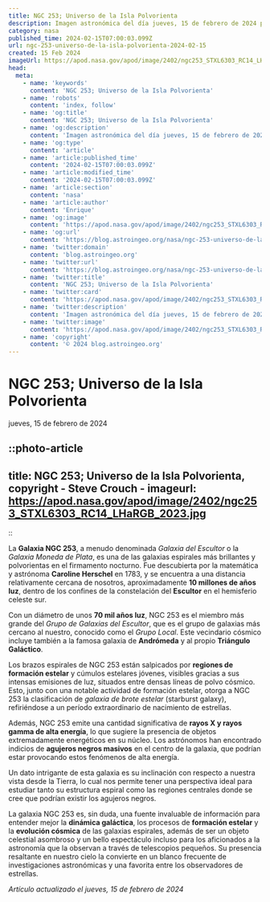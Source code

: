 ```yaml
---
title: NGC 253; Universo de la Isla Polvorienta
description: Imagen astronómica del día jueves, 15 de febrero de 2024 por la NASA; NGC 253; Universo de la Isla Polvorienta
category: nasa
published_time: 2024-02-15T07:00:03.099Z
url: ngc-253-universo-de-la-isla-polvorienta-2024-02-15
created: 15 Feb 2024
imageUrl: https://apod.nasa.gov/apod/image/2402/ngc253_STXL6303_RC14_LHaRGB_2023.jpg
head:
  meta:
    - name: 'keywords'
      content: 'NGC 253; Universo de la Isla Polvorienta'
    - name: 'robots'
      content: 'index, follow'
    - name: 'og:title'
      content: 'NGC 253; Universo de la Isla Polvorienta'
    - name: 'og:description'
      content: 'Imagen astronómica del día jueves, 15 de febrero de 2024 por la NASA; NGC 253; Universo de la Isla Polvorienta'
    - name: 'og:type'
      content: 'article'
    - name: 'article:published_time'
      content: '2024-02-15T07:00:03.099Z'
    - name: 'article:modified_time'
      content: '2024-02-15T07:00:03.099Z'
    - name: 'article:section'
      content: 'nasa'
    - name: 'article:author'
      content: 'Enrique'
    - name: 'og:image'
      content: 'https://apod.nasa.gov/apod/image/2402/ngc253_STXL6303_RC14_LHaRGB_2023.jpg'
    - name: 'og:url'
      content: 'https://blog.astroingeo.org/nasa/ngc-253-universo-de-la-isla-polvorienta-2024-02-15'
    - name: 'twitter:domain'
      content: 'blog.astroingeo.org'
    - name: 'twitter:url'
      content: 'https://blog.astroingeo.org/nasa/ngc-253-universo-de-la-isla-polvorienta-2024-02-15'
    - name: 'twitter:title'
      content: 'NGC 253; Universo de la Isla Polvorienta'
    - name: 'twitter:card'
      content: 'https://apod.nasa.gov/apod/image/2402/ngc253_STXL6303_RC14_LHaRGB_2023.jpg'
    - name: 'twitter:description'
      content: 'Imagen astronómica del día jueves, 15 de febrero de 2024 por la NASA; NGC 253; Universo de la Isla Polvorienta'
    - name: 'twitter:image'
      content: 'https://apod.nasa.gov/apod/image/2402/ngc253_STXL6303_RC14_LHaRGB_2023.jpg'
    - name: 'copyright'
      content: '© 2024 blog.astroingeo.org'
---
```

# NGC 253; Universo de la Isla Polvorienta
jueves, 15 de febrero de 2024


::photo-article
---
title: NGC 253; Universo de la Isla Polvorienta, copyright - Steve Crouch -
imageurl: https://apod.nasa.gov/apod/image/2402/ngc253_STXL6303_RC14_LHaRGB_2023.jpg
---
::



La **Galaxia NGC 253**, a menudo denominada *Galaxia del Escultor* o la *Galaxia Moneda de Plata*, es una de las galaxias espirales más brillantes y polvorientas en el firmamento nocturno. Fue descubierta por la matemática y astrónoma **Caroline Herschel** en 1783, y se encuentra a una distancia relativamente cercana de nosotros, aproximadamente **10 millones de años luz**, dentro de los confines de la constelación del **Escultor** en el hemisferio celeste sur.

Con un diámetro de unos **70 mil años luz**, NGC 253 es el miembro más grande del *Grupo de Galaxias del Escultor*, que es el grupo de galaxias más cercano al nuestro, conocido como el *Grupo Local*. Este vecindario cósmico incluye también a la famosa galaxia de **Andrómeda** y al propio **Triángulo Galáctico**.

Los brazos espirales de NGC 253 están salpicados por **regiones de formación estelar** y cúmulos estelares jóvenes, visibles gracias a sus intensas emisiones de luz, situados entre densas líneas de polvo cósmico. Esto, junto con una notable actividad de formación estelar, otorga a NGC 253 la clasificación de *galaxia de brote estelar* (starburst galaxy), refiriéndose a un período extraordinario de nacimiento de estrellas.

Además, NGC 253 emite una cantidad significativa de **rayos X y rayos gamma de alta energía**, lo que sugiere la presencia de objetos extremadamente energéticos en su núcleo. Los astrónomos han encontrado indicios de **agujeros negros masivos** en el centro de la galaxia, que podrían estar provocando estos fenómenos de alta energía.

Un dato intrigante de esta galaxia es su inclinación con respecto a nuestra vista desde la Tierra, lo cual nos permite tener una perspectiva ideal para estudiar tanto su estructura espiral como las regiones centrales donde se cree que podrían existir los agujeros negros.

La galaxia NGC 253 es, sin duda, una fuente invaluable de información para entender mejor la **dinámica galáctica**, los procesos de **formación estelar** y la **evolución cósmica** de las galaxias espirales, además de ser un objeto celestial asombroso y un bello espectáculo incluso para los aficionados a la astronomía que la observan a través de telescopios pequeños. Su presencia resaltante en nuestro cielo la convierte en un blanco frecuente de investigaciones astronómicas y una favorita entre los observadores de estrellas.

_Artículo actualizado el jueves, 15 de febrero de 2024_